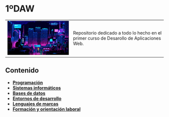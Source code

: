 # 1ºDAW

<div align=center>
  <table>
    <tr>
      <td><img src="./extras/cyberpunk1.gif" alt="me" width="100%"></td>
      <td>Repositorio dedicado a todo lo hecho en el primer curso de Desarollo de Aplicaciones Web.</td>
    </tr>
  </table>
</div>

<div align=justify>

## Contenido
  - [__Programación__](./Programacion/README.md)
  - [__Sistemas informáticos__](./Sistemas%20Informaticos/README.md)
  - [__Bases de datos__](./Base%20de%20Datos/README.md)
  - [__Entornos de desarrollo__](./Entorno%20de%20Desarrollo/README.md)
  - [__Lenguajes de marcas__](./Lenguaje%20de%20Marcas/README.md)
  - [__Formación y orientación laboral__](./Formacion%20y%20Orientacion%20Laboral/README.md)
     
</div>
